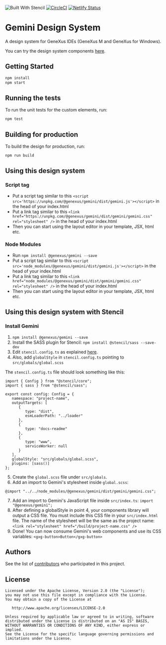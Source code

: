 ![Built With Stencil](https://img.shields.io/badge/-Built%20With%20Stencil-16161d.svg?logo=data%3Aimage%2Fsvg%2Bxml%3Bbase64%2CPD94bWwgdmVyc2lvbj0iMS4wIiBlbmNvZGluZz0idXRmLTgiPz4KPCEtLSBHZW5lcmF0b3I6IEFkb2JlIElsbHVzdHJhdG9yIDE5LjIuMSwgU1ZHIEV4cG9ydCBQbHVnLUluIC4gU1ZHIFZlcnNpb246IDYuMDAgQnVpbGQgMCkgIC0tPgo8c3ZnIHZlcnNpb249IjEuMSIgaWQ9IkxheWVyXzEiIHhtbG5zPSJodHRwOi8vd3d3LnczLm9yZy8yMDAwL3N2ZyIgeG1sbnM6eGxpbms9Imh0dHA6Ly93d3cudzMub3JnLzE5OTkveGxpbmsiIHg9IjBweCIgeT0iMHB4IgoJIHZpZXdCb3g9IjAgMCA1MTIgNTEyIiBzdHlsZT0iZW5hYmxlLWJhY2tncm91bmQ6bmV3IDAgMCA1MTIgNTEyOyIgeG1sOnNwYWNlPSJwcmVzZXJ2ZSI%2BCjxzdHlsZSB0eXBlPSJ0ZXh0L2NzcyI%2BCgkuc3Qwe2ZpbGw6I0ZGRkZGRjt9Cjwvc3R5bGU%2BCjxwYXRoIGNsYXNzPSJzdDAiIGQ9Ik00MjQuNywzNzMuOWMwLDM3LjYtNTUuMSw2OC42LTkyLjcsNjguNkgxODAuNGMtMzcuOSwwLTkyLjctMzAuNy05Mi43LTY4LjZ2LTMuNmgzMzYuOVYzNzMuOXoiLz4KPHBhdGggY2xhc3M9InN0MCIgZD0iTTQyNC43LDI5Mi4xSDE4MC40Yy0zNy42LDAtOTIuNy0zMS05Mi43LTY4LjZ2LTMuNkgzMzJjMzcuNiwwLDkyLjcsMzEsOTIuNyw2OC42VjI5Mi4xeiIvPgo8cGF0aCBjbGFzcz0ic3QwIiBkPSJNNDI0LjcsMTQxLjdIODcuN3YtMy42YzAtMzcuNiw1NC44LTY4LjYsOTIuNy02OC42SDMzMmMzNy45LDAsOTIuNywzMC43LDkyLjcsNjguNlYxNDEuN3oiLz4KPC9zdmc%2BCg%3D%3D&colorA=16161d&style=flat-square)
[![CircleCI](https://circleci.com/gh/genexuslabs/gemini.svg?style=svg&circle-token=b1db9c6dddcdbd45eb9e9dcf24e888f9c0d956b1)](https://circleci.com/gh/genexuslabs/gemini)
[![Netlify Status](https://api.netlify.com/api/v1/badges/7935c6df-a07b-4eb7-bd7e-0ddc9f1da9f6/deploy-status)](https://app.netlify.com/sites/gx-gemini/deploys)

# Gemini Design System

A design system for GeneXus IDEs (GeneXus M and GeneXus for Windows).

You can try the design system components [here](https://gx-gemini.netlify.com/).

## Getting Started

```bash
npm install
npm start
```

## Running the tests

To run the unit tests for the custom elements, run:

```bash
npm test
```

## Building for production

To build the design for production, run:

```bash
npm run build
```

## Using this design system

### Script tag

- Put a script tag similar to this `<script src='https://unpkg.com/@genexus/gemini/dist/gemini.js'></script>` in the head of your index.html
- Put a link tag similar to this `<link href="https://unpkg.com/@genexus/gemini/dist/gemini/gemini.css" rel="stylesheet" />` in the head of your index.html
- Then you can start using the layout editor in your template, JSX, html etc.

### Node Modules

- Run `npm install @genexus/gemini --save`
- Put a script tag similar to this `<script src='node_modules/@genexus/gemini/dist/gemini.js'></script>` in the head of your index.html
- Put a link tag similar to this `<link href="node_modules/@genexus/gemini/dist/gemini/gemini.css" rel="stylesheet" />` in the head of your index.html
- Then you can start using the layout editor in your template, JSX, html etc.

## Using this design system with Stencil

### Install Gemini

1. `npm install @genexus/gemini --save`
2. Install the SASS plugin for Stencil: `npm install @stencil/sass --save-dev`
3. Edit `stencil.config.ts` as explained [here](https://github.com/ionic-team/stencil-sass).
4. Also, add `globalStyle` in `stencil.config.ts` pointing to `src/globals/global.scss`

The `stencil.config.ts` file should look something like this:

```
import { Config } from "@stencil/core";
import { sass } from "@stencil/sass";

export const config: Config = {
   namespace: "project-name",
   outputTargets: [
      {
         type: "dist",
         esmLoaderPath: "../loader"
      },
      {
         type: "docs-readme"
      },
      {
         type: "www",
         serviceWorker: null
      }
   ],
   globalStyle: "src/globals/global.scss",
   plugins: [sass()]
};
```

5. Create the `global.scss` file under `src/globals`.
6. Add an import to Gemini's stylesheet inside `global.scss`:

`@import "../../node_modules/@genexus/gemini/dist/gemini/gemini.css";`

7. Add an import to Gemini's JavaScript file inside `src/index.ts`: `import "@genexus/gemini";`
8. After defining a globalStyle in point 4, your components library will output a CSS file. You must include this CSS file in your `src/index.html` file. The name of the stylesheet will be the same as the project name:
   `<link rel="stylesheet" href="/build/project-name.css" />`
9. Done! You can now consume Gemini's web components and use its CSS variables: `<gxg-button>Button</gxg-button>`

## Authors

See the list of [contributors](https://github.com/genexuslabs/gemini/contributors) who participated in this project.

## License

    Licensed under the Apache License, Version 2.0 (the "License");
    you may not use this file except in compliance with the License.
    You may obtain a copy of the License at

       http://www.apache.org/licenses/LICENSE-2.0

    Unless required by applicable law or agreed to in writing, software
    distributed under the License is distributed on an "AS IS" BASIS,
    WITHOUT WARRANTIES OR CONDITIONS OF ANY KIND, either express or implied.
    See the License for the specific language governing permissions and
    limitations under the License.
